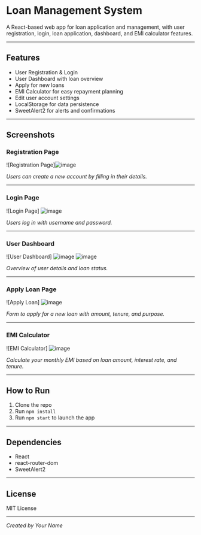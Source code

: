 # Loan Management System

A React-based web app for loan application and management, with user registration, login, loan application, dashboard, and EMI calculator features.

---

## Features

- User Registration & Login
- User Dashboard with loan overview
- Apply for new loans
- EMI Calculator for easy repayment planning
- Edit user account settings
- LocalStorage for data persistence
- SweetAlert2 for alerts and confirmations

---

## Screenshots

### Registration Page  
![Registration Page]![image](https://github.com/user-attachments/assets/c206a967-4474-46b4-a3d2-79b0c5246db8)
 
*Users can create a new account by filling in their details.*

---

### Login Page  
![Login Page]
![image](https://github.com/user-attachments/assets/807130bf-ea14-4625-8e97-40f54bcdc59c)

*Users log in with username and password.*

---

### User Dashboard  
![User Dashboard]
![image](https://github.com/user-attachments/assets/a6551c0a-7a34-402d-ac8b-8458bfc695ec)
![image](https://github.com/user-attachments/assets/76c4afaa-88a8-4fc8-8d01-221c34fbfc80)

*Overview of user details and loan status.*

---

### Apply Loan Page  
![Apply Loan]
![image](https://github.com/user-attachments/assets/5465aaf9-a8aa-4971-8de6-d5d24b34d7e3)

*Form to apply for a new loan with amount, tenure, and purpose.*

---

### EMI Calculator  
![EMI Calculator]
![image](https://github.com/user-attachments/assets/9bac43fd-7cd6-4899-900e-1c2b3575bae4)

*Calculate your monthly EMI based on loan amount, interest rate, and tenure.*

---

## How to Run

1. Clone the repo  
2. Run `npm install`  
3. Run `npm start` to launch the app

---

## Dependencies

- React  
- react-router-dom  
- SweetAlert2  

---

## License

MIT License

---

*Created by Your Name*
